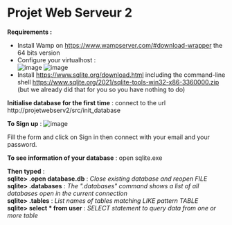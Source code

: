 # Projet Web Serveur 2

**Requirements :**
- Install Wamp on https://www.wampserver.com/#download-wrapper the 64 bits version
- Configure your virtualhost : <br>
![image](https://user-images.githubusercontent.com/75336673/146658129-f46f95ea-af78-4320-b6b2-a987c93ca9a5.png)
![image](https://user-images.githubusercontent.com/75336673/146658254-0024037e-f0ef-47ba-aac4-0a3ab11a5106.png)
- Install https://www.sqlite.org/download.html including the command-line shell https://www.sqlite.org/2021/sqlite-tools-win32-x86-3360000.zip (but we already did that for you so you have nothing to do)

**Initialise database for the first time**  :
connect to the url http://projetwebserv2/src/init_database


**To Sign up** : 
![image](https://user-images.githubusercontent.com/75336673/138466501-68b9eaec-be98-440c-9849-6313f0f7c18f.png)

Fill the form and click on Sign in then connect with your email and your password.


**To see information of your database** : open sqlite.exe

**Then typed** : <br>
**sqlite> .open database.db** : _Close existing database and reopen FILE <br>_
**sqlite> .databases**       : _The ".databases" command shows a list of all databases open in the current connection  <br>_
**sqlite> .tables**           : _List names of tables matching LIKE pattern TABLE <br>_
**sqlite> select * from user** : _SELECT statement to query data from one or more table <br>_
